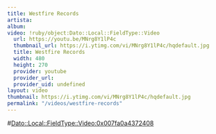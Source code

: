 ```yaml
---
title: Westfire Records
artista: 
album: 
video: !ruby/object:Dato::Local::FieldType::Video
  url: https://youtu.be/MNrg8Y1lP4c
  thumbnail_url: https://i.ytimg.com/vi/MNrg8Y1lP4c/hqdefault.jpg
  title: Westfire Records
  width: 480
  height: 270
  provider: youtube
  provider_url: 
  provider_uid: undefined
layout: video
thumbnail: https://i.ytimg.com/vi/MNrg8Y1lP4c/hqdefault.jpg
permalink: "/videos/westfire-records"
---
```


#<Dato::Local::FieldType::Video:0x007fa0a4372408>